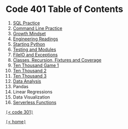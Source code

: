 # Code 401 Table of Contents

1. [SQL Practice](401-01.md)
2. [Command Line Practice](401-02.md)
3. [Growth Mindset](401-03.md)
4. [Engineering Readings](401-04.md)
5. [Starting Python](401-05.md)
6. [Testing and Modules](401-06.md)
7. [FileIO and Exceptions](401-07.md)
8. [Classes, Recursion, Fixtures and Coverage](401-08.md)
9. [Ten Thousand Game 1](401-09.md)
10. [Ten Thousand 2](401-10.md)
11. [Ten Thousand 3](401-11.md)
12. [Data Analysis](401-12.md)
13. Pandas
14. Linear Regressions
15. Data Visualization
16. [Serverless Functions](401-16.md)

[`[`< code 301`]`](code301.md)

[`[`< home`]`](README.md)

